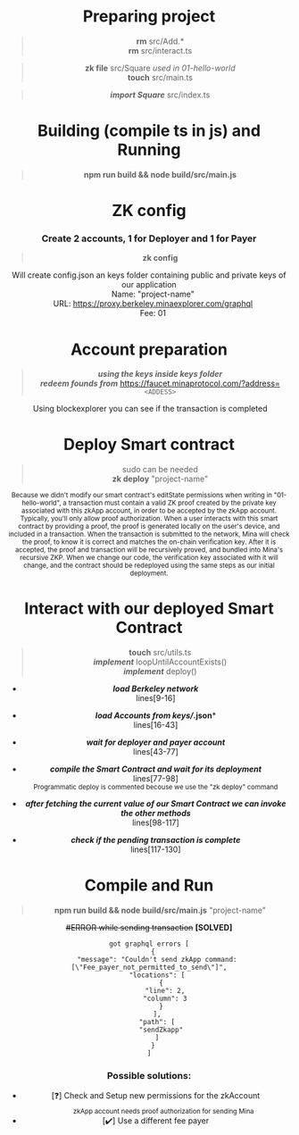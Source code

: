 <center>

# Preparing project
> **rm** src/Add.* \
**rm** src/interact.ts

> **zk file** src/Square *used in 01-hello-world* \
**touch** src/main.ts 

> ***import Square*** src/index.ts 

# Building (compile ts in js) and Running
> **npm run build && node build/src/main.js**

# ZK config
### Create 2 accounts, 1 for Deployer and 1 for Payer
> **zk config**

Will create config.json an keys folder containing public and private keys of our application \
&emsp;Name: "project-name" \
&emsp;URL: https://proxy.berkeley.minaexplorer.com/graphql \
&emsp;Fee: 01

# Account preparation
> ***using the keys inside keys folder*** \
  ***redeem founds from*** https://faucet.minaprotocol.com/?address= ```<ADDESS>```
  
&nbsp;Using blockexplorer you can see if the transaction is completed

# Deploy Smart contract
> sudo can be needed \
  **zk deploy** "project-name" 
<sub>
Because we didn't modify our smart contract's editState permissions when writing in "01-hello-world", a transaction must contain a valid ZK proof created by the private key associated with this zkApp account, in order to be accepted by the zkApp account. Typically, you'll only allow proof authorization. 
When a user interacts with this smart contract by providing a proof, the proof is generated locally on the user's device, and included in a transaction. When the transaction is submitted to the network, Mina will check the proof, to know it is correct and matches the on-chain verification key. After it is accepted, the proof and transaction will be recursively proved, and bundled into Mina's recursive ZKP.
When we change our code, the verification key associated with it will change, and the contract should be redeployed using the same steps as our initial deployment.
</sub>

# Interact with our deployed Smart Contract
> **touch** src/utils.ts \
  ***implement*** loopUntilAccountExists() \
  ***implement*** deploy() 
  
- ***load Berkeley network*** \
  lines[9-16]
- ***load Accounts from keys/*.json*** \
  lines[16-43]
- ***wait for deployer and payer account*** \
  lines[43-77]
- ***compile the Smart Contract and wait for its deployment*** \
  lines[77-98] \
  <sub>
  Programmatic deploy is commented becouse we use the "zk deploy" command
  </sub> 

- ***after fetching the current value of our Smart Contract we can invoke the other methods*** \
  lines[98-117]
- ***check if the pending transaction is complete*** \
  lines[117-130]

# Compile and Run
> **npm run build && node build/src/main.js** "project-name"

~~#ERROR while sending transaction~~ **[SOLVED]**
```
got graphql errors [
  {
    "message": "Couldn't send zkApp command: [\"Fee_payer_not_permitted_to_send\"]",
    "locations": [
      {
        "line": 2,
        "column": 3
      }
    ],
    "path": [
      "sendZkapp"
    ]
  }
]
```
### Possible solutions:
 * [:question:] Check and Setup new permissions for the zkAccount \
   &emsp;&emsp;<sub>zkApp account needs proof authorization for sending Mina</sub>
 * [:heavy_check_mark:] Use a different fee payer
</center>

